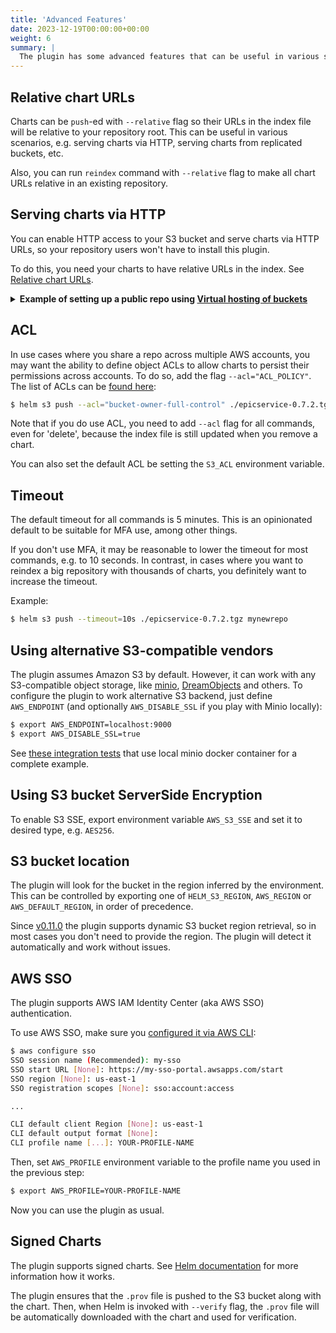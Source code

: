```yaml
---
title: 'Advanced Features'
date: 2023-12-19T00:00:00+00:00
weight: 6
summary: |
  The plugin has some advanced features that can be useful in various scenarios.
---
```


## Relative chart URLs

Charts can be `push`-ed with `--relative` flag so their URLs in the index file
will be relative to your repository root. This can be useful in various
scenarios, e.g. serving charts via HTTP, serving charts from replicated buckets,
etc.

Also, you can run `reindex` command with `--relative` flag to make all chart
URLs relative in an existing repository.

## Serving charts via HTTP

You can enable HTTP access to your S3 bucket and serve charts via HTTP URLs, so
your repository users won't have to install this plugin.

To do this, you need your charts to have relative URLs in the index. See
[Relative chart URLs](#relative-chart-urls).

<details>
<summary><b>Example of setting up a public repo using <a href="https://docs.aws.amazon.com/AmazonS3/latest/userguide/VirtualHosting.html">Virtual hosting of buckets</a></b></summary>

1. Create S3 bucket named `example-bucket` in EU (Frankfurt) `eu-central-1` region.

2. Go to "Permissions", edit Bucket Policy:

    ```
    {
      "Version": "2012-10-17",
      "Statement": [
        {
          "Effect": "Allow",
          "Principal": "*",
          "Action": [
            "s3:ListBucket",
            "s3:GetObject"
           ],
          "Resource": [
            "arn:aws:s3:::example-bucket",
            "arn:aws:s3:::example-bucket/*"
          ]
        }
      ]
    }
    ```

3. Initialize repository:

    ```
    $ helm s3 init s3://example-bucket
    Initialized empty repository at s3://example-bucket
    ```

4. Add repository:

    ```
    $ helm repo add example-bucket s3://example-bucket
    "example-bucket" has been added to your repositories
    ```

5. Create demo chart:

    ```
    $ helm create petstore
    Creating petstore

    $ helm package petstore --version 1.0.0
    Successfully packaged chart and saved it to: petstore-1.0.0.tgz
    ```

6. Push chart:

    ```
    $ helm s3 push ./petstore-1.0.0.tgz --relative
    Successfully uploaded the chart to the repository.
    ```

7. The bucket is public and chart repo is set up. Now users can use the repo
   without the need to install helm-s3 plugin.

   Add HTTP repo:

    ```
    $ helm repo add example-bucket-http https://example-bucket.s3.eu-central-1.amazonaws.com/
    "example-bucket-http" has been added to your repositories
    ```

   Search and download charts:

    ```
    $ helm search repo example-bucket-http
    NAME                            CHART VERSION	APP VERSION	DESCRIPTION
    example-bucket-http/petstore	1.0.0       	1.16.0     	A Helm chart for Kubernetes

    $ helm pull example-bucket-http/petstore --version 1.0.0
    ```
</details>

## ACL

In use cases where you share a repo across multiple AWS accounts, you may want
the ability to define object ACLs to allow charts to persist their permissions
across accounts. To do so, add the flag `--acl="ACL_POLICY"`. The list of ACLs
can be [found here](https://docs.aws.amazon.com/AmazonS3/latest/dev/acl-overview.html#canned-acl):

```bash
$ helm s3 push --acl="bucket-owner-full-control" ./epicservice-0.7.2.tgz mynewrepo
```

Note that if you do use ACL, you need to add `--acl` flag for all commands, even
for 'delete', because the index file is still updated when you remove a chart.

You can also set the default ACL be setting the `S3_ACL` environment variable.

## Timeout

The default timeout for all commands is 5 minutes. This is an opinionated
default to be suitable for MFA use, among other things.

If you don't use MFA, it may be reasonable to lower the timeout for most
commands, e.g. to 10 seconds. In contrast, in cases where you want to reindex a
big repository with thousands of charts, you definitely want to increase the
timeout.

Example:

```bash
$ helm s3 push --timeout=10s ./epicservice-0.7.2.tgz mynewrepo
```

## Using alternative S3-compatible vendors

The plugin assumes Amazon S3 by default. However, it can work with any
S3-compatible object storage, like [minio](https://www.minio.io/),
[DreamObjects](https://www.dreamhost.com/cloud/storage/) and others. To
configure the plugin to work alternative S3 backend, just define `AWS_ENDPOINT`
(and optionally `AWS_DISABLE_SSL` if you play with Minio locally):

```bash
$ export AWS_ENDPOINT=localhost:9000
$ export AWS_DISABLE_SSL=true
```

See [these integration tests](https://github.com/hypnoglow/helm-s3/blob/master/hack/test-e2e-local.sh)
that use local minio docker container for a complete example.

## Using S3 bucket ServerSide Encryption

To enable S3 SSE, export environment variable `AWS_S3_SSE` and set it to desired
type, e.g. `AES256`.

## S3 bucket location

The plugin will look for the bucket in the region inferred by the environment.
This can be controlled by exporting one of `HELM_S3_REGION`, `AWS_REGION` or
`AWS_DEFAULT_REGION`, in order of precedence.

Since [v0.11.0](https://github.com/hypnoglow/helm-s3/blob/master/CHANGELOG.md#0110---2022-05-24)
the plugin supports dynamic S3 bucket region retrieval, so in most cases you
don't need to provide the region. The plugin will detect it automatically and
work without issues.

## AWS SSO

The plugin supports AWS IAM Identity Center (aka AWS SSO) authentication.

To use AWS SSO, make sure you [configured it via AWS CLI](https://docs.aws.amazon.com/cli/latest/userguide/sso-configure-profile-token.html#sso-configure-profile-token-auto-sso):

```bash
$ aws configure sso
SSO session name (Recommended): my-sso
SSO start URL [None]: https://my-sso-portal.awsapps.com/start
SSO region [None]: us-east-1
SSO registration scopes [None]: sso:account:access

...

CLI default client Region [None]: us-east-1
CLI default output format [None]:
CLI profile name [...]: YOUR-PROFILE-NAME
```

Then, set `AWS_PROFILE` environment variable to the profile name you used in
the previous step:

```bash
$ export AWS_PROFILE=YOUR-PROFILE-NAME
```

Now you can use the plugin as usual.

## Signed Charts

The plugin supports signed charts. See [Helm documentation](https://helm.sh/docs/topics/provenance/)
for more information how it works.

The plugin ensures that the `.prov` file is pushed to the S3 bucket along with
the chart. Then, when Helm is invoked with `--verify` flag, the `.prov` file
will be automatically downloaded with the chart and used for verification.
